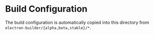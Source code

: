 # Build Configuration

The build configuration is automatically copied into this directory from `electron-builder/{alpha,beta,stable}/*`.
